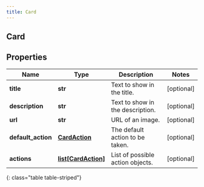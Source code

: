 ```yaml
---
title: Card
---
```

## Card

## Properties

|Name | Type | Description | Notes|
|------------ | ------------- | ------------- | -------------|
| **title** | **str** | Text to show in the title. | [optional] |
| **description** | **str** | Text to show in the description. | [optional] |
| **url** | **str** | URL of an image. | [optional] |
| **default_action** | [**CardAction**](CardAction.html) | The default action to be taken. | [optional] |
| **actions** | [**list[CardAction]**](CardAction.html) | List of possible action objects. | [optional] |
{: class="table table-striped"}


